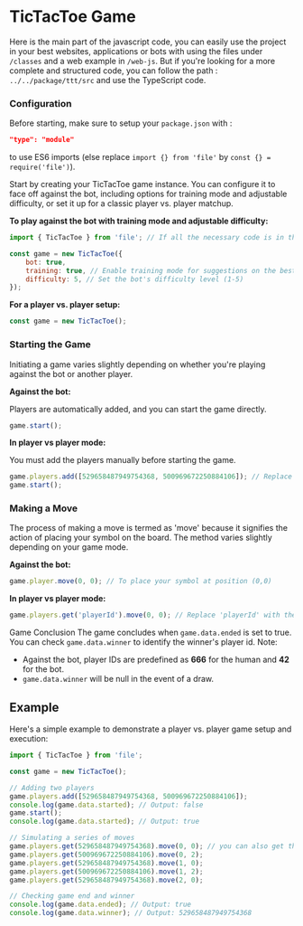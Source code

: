 # TicTacToe Game

Here is the main part of the javascript code, you can easily use the project in your best websites, applications or bots with using the files under `/classes` and a web example in `/web-js`.
But if you're looking for a more complete and structured code, you can follow the path : `../../package/ttt/src` and use the TypeScript code.

### Configuration
Before starting, make sure to setup your `package.json` with :
```json
"type": "module"
```
to use ES6 imports (else replace `import {} from 'file'` by `const {} = require('file')`).

Start by creating your TicTacToe game instance. You can configure it to face off against the bot, including options for training mode and adjustable difficulty, or set it up for a classic player vs. player matchup.

**To play against the bot with training mode and adjustable difficulty:**

```js
import { TicTacToe } from 'file'; // If all the necessary code is in this file remove this line.

const game = new TicTacToe({
    bot: true,
    training: true, // Enable training mode for suggestions on the best moves
    difficulty: 5, // Set the bot's difficulty level (1-5)
});
```
**For a player vs. player setup:**
```js
const game = new TicTacToe();
```
### Starting the Game
Initiating a game varies slightly depending on whether you're playing against the bot or another player.

**Against the bot:**

Players are automatically added, and you can start the game directly.
```js
game.start();
```
**In player vs player mode:**

You must add the players manually before starting the game.
```js
game.players.add([529658487949754368, 500969672250884106]); // Replace with actual player ids.
game.start();
```
### Making a Move
The process of making a move is termed as 'move' because it signifies the action of placing your symbol on the board. The method varies slightly depending on your game mode.

**Against the bot:**
```js
game.player.move(0, 0); // To place your symbol at position (0,0)
```
**In player vs player mode:**
```js
game.players.get('playerId').move(0, 0); // Replace 'playerId' with the current player id.
```
Game Conclusion
The game concludes when `game.data.ended` is set to true. You can check `game.data.winner` to identify the winner's player id. Note:

- Against the bot, player IDs are predefined as **666** for the human and **42** for the bot.
- `game.data.winner` will be null in the event of a draw.
## Example
Here's a simple example to demonstrate a player vs. player game setup and execution:
```js
import { TicTacToe } from 'file';

const game = new TicTacToe();

// Adding two players
game.players.add([529658487949754368, 500969672250884106]);
console.log(game.data.started); // Output: false
game.start();
console.log(game.data.started); // Output: true

// Simulating a series of moves
game.players.get(529658487949754368).move(0, 0); // you can also get the player1 with game.players.get(game.data.player1) and the player2 with game.players.get(game.data.player2)
game.players.get(500969672250884106).move(0, 2);
game.players.get(529658487949754368).move(1, 0);
game.players.get(500969672250884106).move(1, 2);
game.players.get(529658487949754368).move(2, 0);

// Checking game end and winner
console.log(game.data.ended); // Output: true
console.log(game.data.winner); // Output: 529658487949754368
```

